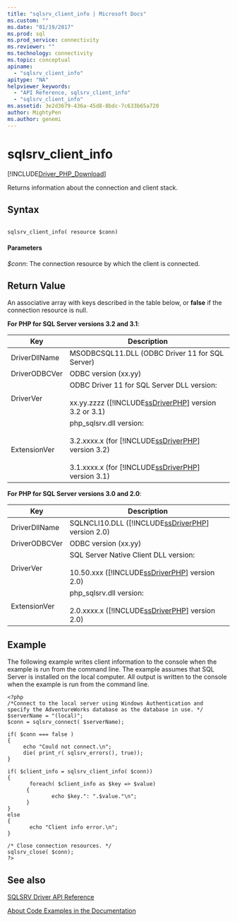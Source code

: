 ```yaml
---
title: "sqlsrv_client_info | Microsoft Docs"
ms.custom: ""
ms.date: "01/19/2017"
ms.prod: sql
ms.prod_service: connectivity
ms.reviewer: ""
ms.technology: connectivity
ms.topic: conceptual
apiname: 
  - "sqlsrv_client_info"
apitype: "NA"
helpviewer_keywords: 
  - "API Reference, sqlsrv_client_info"
  - "sqlsrv_client_info"
ms.assetid: 3e2d3679-436a-45d8-8bdc-7c633b65a720
author: MightyPen
ms.author: genemi
---
```

# sqlsrv_client_info
[!INCLUDE[Driver_PHP_Download](../../includes/driver_php_download.md)]

Returns information about the connection and client stack.  
  
## Syntax  
  
```  
  
sqlsrv_client_info( resource $conn)  
```  
  
#### Parameters  
*$conn*: The connection resource by which the client is connected.  
  
## Return Value  
An associative array with keys described in the table below, or **false** if the connection resource is null.  
  
**For PHP for SQL Server versions 3.2 and 3.1**:  
  
|Key|Description|  
|-------|---------------|  
|DriverDllName|MSODBCSQL11.DLL (ODBC Driver 11 for SQL Server)|  
|DriverODBCVer|ODBC version (xx.yy)|  
|DriverVer|ODBC Driver 11 for SQL Server DLL version:<br /><br />xx.yy.zzzz ([!INCLUDE[ssDriverPHP](../../includes/ssdriverphp_md.md)] version 3.2 or 3.1)|  
|ExtensionVer|php_sqlsrv.dll version:<br /><br />3.2.xxxx.x (for [!INCLUDE[ssDriverPHP](../../includes/ssdriverphp_md.md)] version 3.2)<br /><br />3.1.xxxx.x (for [!INCLUDE[ssDriverPHP](../../includes/ssdriverphp_md.md)] version 3.1)|  
  
**For PHP for SQL Server versions 3.0 and 2.0**:  
  
|Key|Description|  
|-------|---------------|  
|DriverDllName|SQLNCLI10.DLL ([!INCLUDE[ssDriverPHP](../../includes/ssdriverphp_md.md)] version 2.0)|  
|DriverODBCVer|ODBC version (xx.yy)|  
|DriverVer|SQL Server Native Client DLL version:<br /><br />10.50.xxx ([!INCLUDE[ssDriverPHP](../../includes/ssdriverphp_md.md)] version 2.0)|  
|ExtensionVer|php_sqlsrv.dll version:<br /><br />2.0.xxxx.x ([!INCLUDE[ssDriverPHP](../../includes/ssdriverphp_md.md)] version 2.0)|  
  
## Example  
The following example writes client information to the console when the example is run from the command line. The example assumes that SQL Server is installed on the local computer. All output is written to the console when the example is run from the command line.  
  
```  
<?php  
/*Connect to the local server using Windows Authentication and   
specify the AdventureWorks database as the database in use. */  
$serverName = "(local)";  
$conn = sqlsrv_connect( $serverName);  
  
if( $conn === false )  
{  
     echo "Could not connect.\n";  
     die( print_r( sqlsrv_errors(), true));  
}  
  
if( $client_info = sqlsrv_client_info( $conn))  
{  
       foreach( $client_info as $key => $value)  
      {  
              echo $key.": ".$value."\n";  
      }  
}  
else  
{  
       echo "Client info error.\n";  
}  
  
/* Close connection resources. */  
sqlsrv_close( $conn);  
?>  
```  
  
## See also  
[SQLSRV Driver API Reference](../../connect/php/sqlsrv-driver-api-reference.md)

[About Code Examples in the Documentation](../../connect/php/about-code-examples-in-the-documentation.md)  
  
